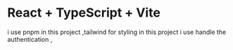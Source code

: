 # React + TypeScript + Vite

i use pnpm in this project ,tailwind for styling
in this project i use handle the authentication ,
